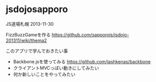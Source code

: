 jsdojosapporo
=============

JS道場札幌 2013-11-30

FizzBuzzGameを作る
https://github.com/sapporojs/jsdojo-201311/wiki/thema2

このアプリで学んでおきたい事

* Backbone.jsを使ってみる
https://github.com/jashkenas/backbone
* クライアントMVCっぽい動きにしてみたい
* 何か新しいことをやってみたい
